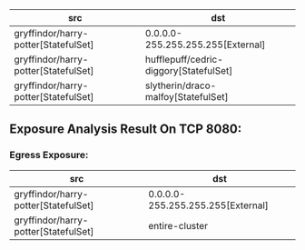 | src | dst |
|-----|-----|
| gryffindor/harry-potter[StatefulSet] | 0.0.0.0-255.255.255.255[External] |
| gryffindor/harry-potter[StatefulSet] | hufflepuff/cedric-diggory[StatefulSet] |
| gryffindor/harry-potter[StatefulSet] | slytherin/draco-malfoy[StatefulSet] |
## Exposure Analysis Result On TCP 8080:
### Egress Exposure:
| src | dst |
|-----|-----|
| gryffindor/harry-potter[StatefulSet] | 0.0.0.0-255.255.255.255[External] |
| gryffindor/harry-potter[StatefulSet] | entire-cluster |


